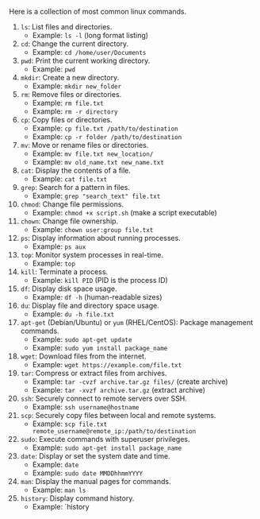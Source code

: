Here is a collection of most common linux commands.

1. `ls`: List files and directories.
   - Example: `ls -l` (long format listing)
2. `cd`: Change the current directory.
   - Example: `cd /home/user/Documents`
3. `pwd`: Print the current working directory.
   - Example: `pwd`
4. `mkdir`: Create a new directory.
   - Example: `mkdir new_folder`
5. `rm`: Remove files or directories.
   - Example: `rm file.txt`
   - Example: `rm -r directory`
6. `cp`: Copy files or directories.
   - Example: `cp file.txt /path/to/destination`
   - Example: `cp -r folder /path/to/destination`
7. `mv`: Move or rename files or directories.
   - Example: `mv file.txt new_location/`
   - Example: `mv old_name.txt new_name.txt`
8. `cat`: Display the contents of a file.
   - Example: `cat file.txt`
9. `grep`: Search for a pattern in files.
   - Example: `grep "search_text" file.txt`
10. `chmod`: Change file permissions.
    - Example: `chmod +x script.sh` (make a script executable)
11. `chown`: Change file ownership.
    - Example: `chown user:group file.txt`
12. `ps`: Display information about running processes.
    - Example: `ps aux`
13. `top`: Monitor system processes in real-time.
    - Example: `top`
14. `kill`: Terminate a process.
    - Example: `kill PID` (PID is the process ID)
15. `df`: Display disk space usage.
    - Example: `df -h` (human-readable sizes)
16. `du`: Display file and directory space usage.
    - Example: `du -h file.txt`
17. `apt-get` (Debian/Ubuntu) or `yum` (RHEL/CentOS): Package management commands.
    - Example: `sudo apt-get update`
    - Example: `sudo yum install package_name`
18. `wget`: Download files from the internet.
    - Example: `wget https://example.com/file.txt`
19. `tar`: Compress or extract files from archives.
    - Example: `tar -cvzf archive.tar.gz files/` (create archive)
    - Example: `tar -xvzf archive.tar.gz` (extract archive)
20. `ssh`: Securely connect to remote servers over SSH.
    - Example: `ssh username@hostname`
21. `scp`: Securely copy files between local and remote systems.
    - Example: `scp file.txt remote_username@remote_ip:/path/to/destination`
22. `sudo`: Execute commands with superuser privileges.
    - Example: `sudo apt-get install package_name`
23. `date`: Display or set the system date and time.
    - Example: `date`
    - Example: `sudo date MMDDhhmmYYYY`
24. `man`: Display the manual pages for commands.
    - Example: `man ls`
25. `history`: Display command history.
    - Example: `history